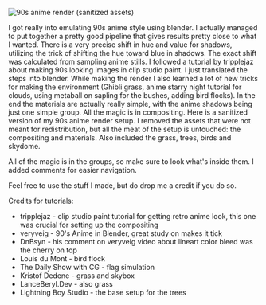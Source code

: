 ![90s anime render (sanitized assets)](https://user-images.githubusercontent.com/11538692/150199895-86316962-b845-4aad-a0c0-ba34cee8c966.jpg)

I got really into emulating 90s anime style using blender. I actually managed to put together a pretty good pipeline that gives results pretty close to what I wanted.  There is a very precise shift in hue and value for shadows, utilizing the trick of shifting the hue toward blue in shadows. The exact shift was calculated from sampling anime stills. I followed a tutorial by tripplejaz about making 90s looking images in clip studio paint. I just translated the steps into blender.
While making the render I also learned a lot of new tricks for making the environment (Ghibli grass, anime starry night tutorial for clouds, using metaball on sapling for the bushes, adding bird flocks).
In the end the materials are actually really simple, with the anime shadows being just one simple  group. All the magic is in compositing. 
Here is a sanitized version of my 90s anime render setup. I removed the assets that were not meant for redistribution, but all the meat of the setup is untouched: the compositing and materials. Also included the grass, trees, birds and skydome.

All of the magic is in the groups, so make sure to look what's inside them. I added comments for easier navigation.

Feel free to use the stuff I made, but do drop me a credit if you do so.

Credits for tutorials:

* tripplejaz - clip studio paint tutorial for getting retro anime look, this one was crucial for setting up the compositing
* veryveig - 90's Anime in Blender, great study on makes it tick
* DnBsyn - his comment on veryveig video about lineart color bleed was the cherry on top
* Louis du Mont - bird flock
* The Daily Show with CG - flag simulation
* Kristof Dedene - grass and skybox
* LanceBeryl․Dev - also grass
* Lightning Boy Studio - the base setup for the trees
